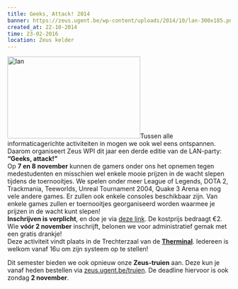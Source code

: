 ```yaml
---
title: Geeks, Attack! 2014
banner: https://zeus.ugent.be/wp-content/uploads/2014/10/lan-300x185.png
created_at: 22-10-2014
time: 23-02-2016
location: Zeus kelder
---
```


<a href="https://zeus.ugent.be/wp-content/uploads/2014/10/lan.png"><img src="https://zeus.ugent.be/wp-content/uploads/2014/10/lan-300x185.png" alt="lan" width="300" height="185" class="alignright size-medium wp-image-2109" /></a>Tussen alle informaticagerichte activiteiten in mogen we ook wel eens ontspannen. Daarom organiseert Zeus WPI dit jaar een derde editie van de LAN-party: <strong>“Geeks, attack!”</strong><br/>
Op <strong>7 en 8 november</strong> kunnen de gamers onder ons het opnemen tegen medestudenten en misschien wel enkele mooie prijzen in de wacht slepen tijdens de toernooitjes. We spelen onder meer League of Legends, DOTA 2, Trackmania, Teeworlds, Unreal Tournament 2004, Quake 3 Arena en nog vele andere games. Er zullen ook enkele consoles beschikbaar zijn. Van enkele games zullen er toernooitjes georganiseerd worden waarmee je prijzen in de wacht kunt slepen!<br/>
<strong>Inschrijven is verplicht</strong>, en doe je via <a href="https://zeus.ugent.be/lan/lan-praktisch/">deze link</a>. De kostprijs bedraagt €2. Wie <strong>vóór 2 november</strong> inschrijft, belonen we voor administratief gemak met een gratis drankje!<br/>
Deze activiteit vindt plaats in de Trechterzaal van de <strong><a href="https://www.google.be/maps/place/De+Therminal,+Site+Sint-Pietersnieuwstraat,+9000+Gent,+België">Therminal</a></strong>. Iedereen is welkom vanaf 16u om zijn systeem op te stellen!

Dit semester bieden we ook opnieuw onze <strong>Zeus-truien</strong> aan. Deze kun je vanaf heden bestellen via <a href="https://zeus.ugent.be/truien/">zeus.ugent.be/truien</a>. De deadline hiervoor is ook zondag <strong>2 november</strong>.
